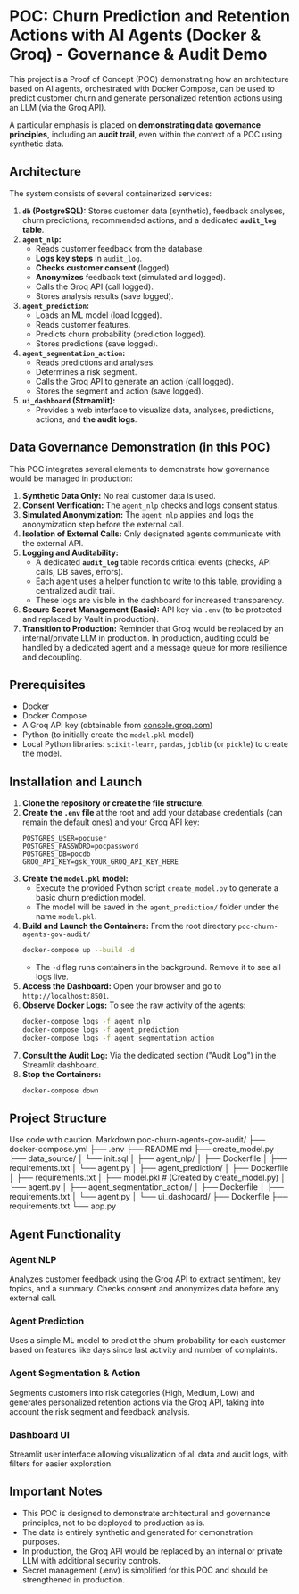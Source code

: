 # POC: Churn Prediction and Retention Actions with AI Agents (Docker & Groq) - Governance & Audit Demo

This project is a Proof of Concept (POC) demonstrating how an architecture based on AI agents, orchestrated with Docker Compose, can be used to predict customer churn and generate personalized retention actions using an LLM (via the Groq API).

A particular emphasis is placed on **demonstrating data governance principles**, including an **audit trail**, even within the context of a POC using synthetic data.

## Architecture

The system consists of several containerized services:

1.  **`db` (PostgreSQL):** Stores customer data (synthetic), feedback analyses, churn predictions, recommended actions, and a dedicated **`audit_log` table**.
2.  **`agent_nlp`:**
    *   Reads customer feedback from the database.
    *   **Logs key steps** in `audit_log`.
    *   **Checks customer consent** (logged).
    *   **Anonymizes** feedback text (simulated and logged).
    *   Calls the Groq API (call logged).
    *   Stores analysis results (save logged).
3.  **`agent_prediction`:**
    *   Loads an ML model (load logged).
    *   Reads customer features.
    *   Predicts churn probability (prediction logged).
    *   Stores predictions (save logged).
4.  **`agent_segmentation_action`:**
    *   Reads predictions and analyses.
    *   Determines a risk segment.
    *   Calls the Groq API to generate an action (call logged).
    *   Stores the segment and action (save logged).
5.  **`ui_dashboard` (Streamlit):**
    *   Provides a web interface to visualize data, analyses, predictions, actions, and **the audit logs**.

## Data Governance Demonstration (in this POC)

This POC integrates several elements to demonstrate how governance would be managed in production:

1.  **Synthetic Data Only:** No real customer data is used.
2.  **Consent Verification:** The `agent_nlp` checks and logs consent status.
3.  **Simulated Anonymization:** The `agent_nlp` applies and logs the anonymization step before the external call.
4.  **Isolation of External Calls:** Only designated agents communicate with the external API.
5.  **Logging and Auditability:**
    *   A dedicated **`audit_log`** table records critical events (checks, API calls, DB saves, errors).
    *   Each agent uses a helper function to write to this table, providing a centralized audit trail.
    *   These logs are visible in the dashboard for increased transparency.
6.  **Secure Secret Management (Basic):** API key via `.env` (to be protected and replaced by Vault in production).
7.  **Transition to Production:** Reminder that Groq would be replaced by an internal/private LLM in production. In production, auditing could be handled by a dedicated agent and a message queue for more resilience and decoupling.

## Prerequisites

*   Docker
*   Docker Compose
*   A Groq API key (obtainable from [console.groq.com](https://console.groq.com/))
*   Python (to initially create the `model.pkl` model)
*   Local Python libraries: `scikit-learn`, `pandas`, `joblib` (or `pickle`) to create the model.

## Installation and Launch

1.  **Clone the repository or create the file structure.**
2.  **Create the `.env` file** at the root and add your database credentials (can remain the default ones) and your Groq API key:
    ```env
    POSTGRES_USER=pocuser
    POSTGRES_PASSWORD=pocpassword
    POSTGRES_DB=pocdb
    GROQ_API_KEY=gsk_YOUR_GROQ_API_KEY_HERE
    ```
3.  **Create the `model.pkl` model:**
    *   Execute the provided Python script `create_model.py` to generate a basic churn prediction model.
    *   The model will be saved in the `agent_prediction/` folder under the name `model.pkl`.
4.  **Build and Launch the Containers:** From the root directory `poc-churn-agents-gov-audit/`
    ```bash
    docker-compose up --build -d
    ```
    *   The `-d` flag runs containers in the background. Remove it to see all logs live.
5.  **Access the Dashboard:** Open your browser and go to `http://localhost:8501`.
6.  **Observe Docker Logs:** To see the raw activity of the agents:
    ```bash
    docker-compose logs -f agent_nlp
    docker-compose logs -f agent_prediction
    docker-compose logs -f agent_segmentation_action
    ```
7.  **Consult the Audit Log:** Via the dedicated section ("Audit Log") in the Streamlit dashboard.
8.  **Stop the Containers:**
    ```bash
    docker-compose down
    ```

## Project Structure
Use code with caution.
Markdown
poc-churn-agents-gov-audit/
├── docker-compose.yml
├── .env
├── README.md
├── create_model.py
│
├── data_source/
│ └── init.sql
│
├── agent_nlp/
│ ├── Dockerfile
│ ├── requirements.txt
│ └── agent.py
│
├── agent_prediction/
│ ├── Dockerfile
│ ├── requirements.txt
│ ├── model.pkl # (Created by create_model.py)
│ └── agent.py
│
├── agent_segmentation_action/
│ ├── Dockerfile
│ ├── requirements.txt
│ └── agent.py
│
└── ui_dashboard/
├── Dockerfile
├── requirements.txt
└── app.py

## Agent Functionality

### Agent NLP
Analyzes customer feedback using the Groq API to extract sentiment, key topics, and a summary. Checks consent and anonymizes data before any external call.

### Agent Prediction
Uses a simple ML model to predict the churn probability for each customer based on features like days since last activity and number of complaints.

### Agent Segmentation & Action
Segments customers into risk categories (High, Medium, Low) and generates personalized retention actions via the Groq API, taking into account the risk segment and feedback analysis.

### Dashboard UI
Streamlit user interface allowing visualization of all data and audit logs, with filters for easier exploration.

## Important Notes

- This POC is designed to demonstrate architectural and governance principles, not to be deployed to production as is.
- The data is entirely synthetic and generated for demonstration purposes.
- In production, the Groq API would be replaced by an internal or private LLM with additional security controls.
- Secret management (.env) is simplified for this POC and should be strengthened in production.